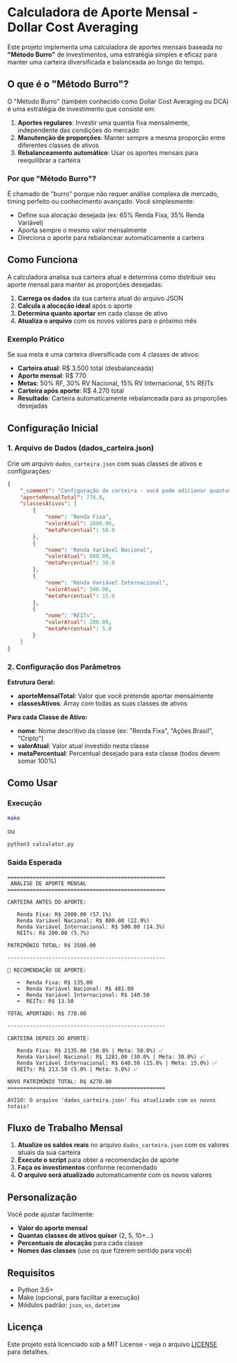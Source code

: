 # Calculadora de Aporte Mensal - Dollar Cost Averaging

Este projeto implementa uma calculadora de aportes mensais baseada no **"Método Burro"** de investimentos, uma estratégia simples e eficaz para manter uma carteira diversificada e balanceada ao longo do tempo.

## O que é o "Método Burro"?

O "Método Burro" (também conhecido como Dollar Cost Averaging ou DCA) é uma estratégia de investimento que consiste em:

1. **Aportes regulares**: Investir uma quantia fixa mensalmente, independente das condições do mercado
2. **Manutenção de proporções**: Manter sempre a mesma proporção entre diferentes classes de ativos
3. **Rebalanceamento automático**: Usar os aportes mensais para reequilibrar a carteira

### Por que "Método Burro"?

É chamado de "burro" porque não requer análise complexa de mercado, timing perfeito ou conhecimento avançado. Você simplesmente:
- Define sua alocação desejada (ex: 65% Renda Fixa, 35% Renda Variável)
- Aporta sempre o mesmo valor mensalmente
- Direciona o aporte para rebalancear automaticamente a carteira

## Como Funciona

A calculadora analisa sua carteira atual e determina como distribuir seu aporte mensal para manter as proporções desejadas:

1. **Carrega os dados** da sua carteira atual do arquivo JSON
2. **Calcula a alocação ideal** após o aporte
3. **Determina quanto aportar** em cada classe de ativo
4. **Atualiza o arquivo** com os novos valores para o próximo mês

### Exemplo Prático

Se sua meta é uma carteira diversificada com 4 classes de ativos:
- **Carteira atual**: R$ 3.500 total (desbalanceada)
- **Aporte mensal**: R$ 770
- **Metas**: 50% RF, 30% RV Nacional, 15% RV Internacional, 5% REITs
- **Carteira após aporte**: R$ 4.270 total
- **Resultado**: Carteira automaticamente rebalanceada para as proporções desejadas

## Configuração Inicial

### 1. Arquivo de Dados (dados_carteira.json)

Crie um arquivo `dados_carteira.json` com suas classes de ativos e configurações:

```json
{
    "_comment": "Configuração da carteira - você pode adicionar quantas classes de ativos quiser. Os percentuais devem somar 100%.",
    "aporteMensalTotal": 770.0,
    "classesAtivos": [
        {
            "nome": "Renda Fixa",
            "valorAtual": 2000.00,
            "metaPercentual": 50.0
        },
        {
            "nome": "Renda Variável Nacional",
            "valorAtual": 800.00,
            "metaPercentual": 30.0
        },
        {
            "nome": "Renda Variável Internacional",
            "valorAtual": 500.00,
            "metaPercentual": 15.0
        },
        {
            "nome": "REITs",
            "valorAtual": 200.00,
            "metaPercentual": 5.0
        }
    ]
}
```

### 2. Configuração dos Parâmetros

**Estrutura Geral:**
- **aporteMensalTotal**: Valor que você pretende aportar mensalmente
- **classesAtivos**: Array com todas as suas classes de ativos

**Para cada Classe de Ativo:**
- **nome**: Nome descritivo da classe (ex: "Renda Fixa", "Ações Brasil", "Cripto")
- **valorAtual**: Valor atual investido nesta classe
- **metaPercentual**: Percentual desejado para esta classe (todos devem somar 100%)



## Como Usar

### Execução

```bash
make
```
ou

```bash
python3 calculator.py
```

### Saída Esperada

```
==================================================
 ANÁLISE DE APORTE MENSAL
==================================================

CARTEIRA ANTES DO APORTE:

   Renda Fixa: R$ 2000.00 (57.1%)
   Renda Variável Nacional: R$ 800.00 (22.9%)
   Renda Variável Internacional: R$ 500.00 (14.3%)
   REITs: R$ 200.00 (5.7%)

PATRIMÔNIO TOTAL: R$ 3500.00

--------------------------------------------------

🎯 RECOMENDAÇÃO DE APORTE:

   ➡️  Renda Fixa: R$ 135.00
   ➡️  Renda Variável Nacional: R$ 481.00
   ➡️  Renda Variável Internacional: R$ 140.50
   ➡️  REITs: R$ 13.50

TOTAL APORTADO: R$ 770.00

--------------------------------------------------

CARTEIRA DEPOIS DO APORTE:

   Renda Fixa: R$ 2135.00 (50.0% | Meta: 50.0%) ✅
   Renda Variável Nacional: R$ 1281.00 (30.0% | Meta: 30.0%) ✅
   Renda Variável Internacional: R$ 640.50 (15.0% | Meta: 15.0%) ✅
   REITs: R$ 213.50 (5.0% | Meta: 5.0%) ✅

NOVO PATRIMÔNIO TOTAL: R$ 4270.00
==================================================

AVISO: O arquivo 'dados_carteira.json' foi atualizado com os novos totais!
```

## Fluxo de Trabalho Mensal

1. **Atualize os saldos reais** no arquivo `dados_carteira.json` com os valores atuais da sua carteira
2. **Execute o script** para obter a recomendação de aporte
3. **Faça os investimentos** conforme recomendado
4. **O arquivo será atualizado** automaticamente com os novos valores

## Personalização

Você pode ajustar facilmente:
- **Valor do aporte mensal**
- **Quantas classes de ativos quiser** (2, 5, 10+...)
- **Percentuais de alocação** para cada classe
- **Nomes das classes** (use os que fizerem sentido para você)


## Requisitos

- Python 3.6+
- Make (opcional, para facilitar a execução)
- Módulos padrão: `json`, `os`, `datetime`

## Licença

Este projeto está licenciado sob a MIT License - veja o arquivo [LICENSE](LICENSE) para detalhes.